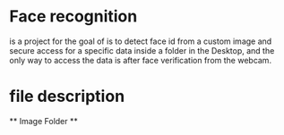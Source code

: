 # Face recognition 
is a project for the goal of is to detect face id from a custom image and secure access for a specific data inside a folder in the Desktop, and the only way to access the data is after face verification from the webcam.
# file description
** Image Folder **
